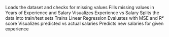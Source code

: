 Loads the dataset and checks for missing values
Fills missing values in Years of Experience and Salary
Visualizes Experience vs Salary
Splits the data into train/test sets
Trains Linear Regression
Evaluates with MSE and R² score
Visualizes predicted vs actual salaries
Predicts new salaries for given experience
